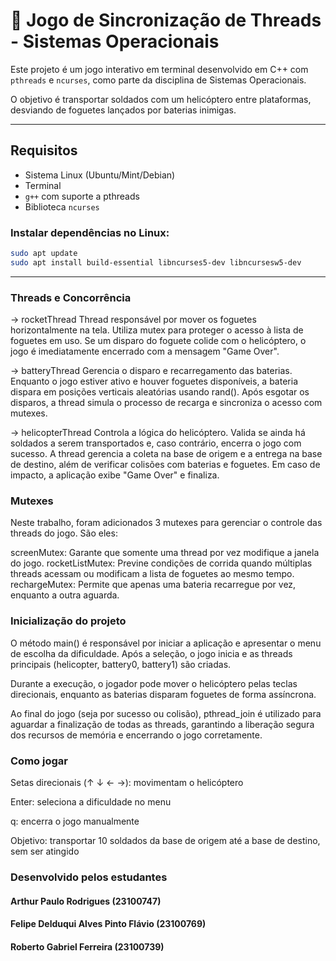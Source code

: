 # 🚁 Jogo de Sincronização de Threads - Sistemas Operacionais

Este projeto é um jogo interativo em terminal desenvolvido em C++ com `pthreads` e `ncurses`, como parte da disciplina de Sistemas Operacionais.

O objetivo é transportar soldados com um helicóptero entre plataformas, desviando de foguetes lançados por baterias inimigas.

---

## Requisitos

- Sistema Linux (Ubuntu/Mint/Debian)
- Terminal
- `g++` com suporte a pthreads
- Biblioteca `ncurses`

### Instalar dependências no Linux:

```bash
sudo apt update
sudo apt install build-essential libncurses5-dev libncursesw5-dev
```

---

### Threads e Concorrência

-> rocketThread
Thread responsável por mover os foguetes horizontalmente na tela. Utiliza mutex para proteger o acesso à lista de foguetes em uso. Se um disparo do foguete colide com o helicóptero, o jogo é imediatamente encerrado com a mensagem "Game Over".

-> batteryThread
Gerencia o disparo e recarregamento das baterias. Enquanto o jogo estiver ativo e houver foguetes disponíveis, a bateria dispara em posições verticais aleatórias usando rand(). Após esgotar os disparos, a thread simula o processo de recarga e sincroniza o acesso com mutexes.

-> helicopterThread
Controla a lógica do helicóptero. Valida se ainda há soldados a serem transportados e, caso contrário, encerra o jogo com sucesso. A thread gerencia a coleta na base de origem e a entrega na base de destino, além de verificar colisões com baterias e foguetes. Em caso de impacto, a aplicação exibe "Game Over" e finaliza.

### Mutexes

Neste trabalho, foram adicionados 3 mutexes para gerenciar o controle das threads do jogo. São eles:

screenMutex: Garante que somente uma thread por vez modifique a janela do jogo.
rocketListMutex: Previne condições de corrida quando múltiplas threads acessam ou modificam a lista de foguetes ao mesmo tempo.
rechargeMutex: Permite que apenas uma bateria recarregue por vez, enquanto a outra aguarda.


### Inicialização do projeto

O método main() é responsável por iniciar a aplicação e apresentar o menu de escolha da dificuldade. Após a seleção, o jogo inicia e as threads principais (helicopter, battery0, battery1) são criadas.

Durante a execução, o jogador pode mover o helicóptero pelas teclas direcionais, enquanto as baterias disparam foguetes de forma assíncrona.

Ao final do jogo (seja por sucesso ou colisão), pthread_join é utilizado para aguardar a finalização de todas as threads, garantindo a liberação segura dos recursos de memória e encerrando o jogo corretamente.

### Como jogar

Setas direcionais (↑ ↓ ← →): movimentam o helicóptero

Enter: seleciona a dificuldade no menu

q: encerra o jogo manualmente

Objetivo: transportar 10 soldados da base de origem até a base de destino, sem ser atingido

### Desenvolvido pelos estudantes

#### Arthur Paulo Rodrigues (23100747)
#### Felipe Delduqui Alves Pinto Flávio (23100769)
#### Roberto Gabriel Ferreira (23100739) 


    
